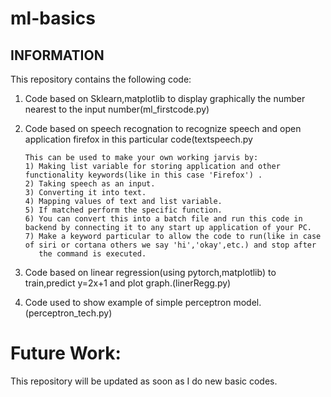 # ml-basics
<h2>INFORMATION</h2>
This repository contains the following code:

1) Code based on Sklearn,matplotlib to display graphically the number nearest to the input number(ml_firstcode.py)

2) Code based on speech recognation to recognize speech and open application firefox in this particular code(textspeech.py
  
       This can be used to make your own working jarvis by:
       1) Making list variable for storing application and other functionality keywords(like in this case 'Firefox') .
       2) Taking speech as an input.
       3) Converting it into text.
       4) Mapping values of text and list variable. 
       5) If matched perform the specific function.
       6) You can convert this into a batch file and run this code in backend by connecting it to any start up application of your PC.
       7) Make a keyword particular to allow the code to run(like in case of siri or cortana others we say 'hi','okay',etc.) and stop after   
          the command is executed. 

3) Code based on linear regression(using pytorch,matplotlib) to train,predict y=2x+1 and plot graph.(linerRegg.py)

4) Code used to show example of simple perceptron model.(perceptron_tech.py)

<h1>Future Work:</h1>
This repository will be updated as soon as I do new basic codes.
